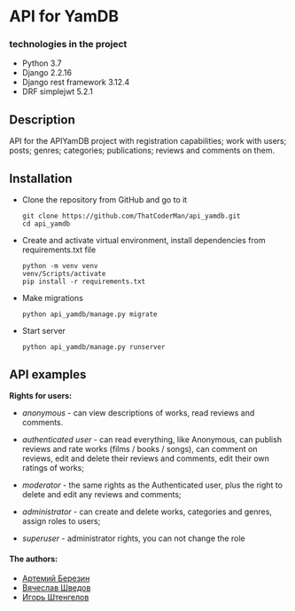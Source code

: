 # **API for YamDB**

### technologies in the project
- Python 3.7
- Django 2.2.16
- Django rest framework 3.12.4
- DRF simplejwt 5.2.1

## Description
API for the APIYamDB project with registration capabilities; work with users;
posts; genres; categories; publications; reviews and comments on them.

## Installation
- Clone the repository from GitHub and go to it
    ~~~
    git clone https://github.com/ThatCoderMan/api_yamdb.git
    cd api_yamdb
  ~~~
- Create and activate virtual environment, install dependencies from requirements.txt file
    ~~~
    python -m venv venv
    venv/Scripts/activate
    pip install -r requirements.txt
    ~~~
- Make migrations
    ~~~
    python api_yamdb/manage.py migrate
    ~~~
- Start server 
    ~~~
    python api_yamdb/manage.py runserver
    ~~~
  
## API examples

**Rights for users:**

- _anonymous_ - can view descriptions of works, read reviews and comments.

- _authenticated user_ - can read everything, like Anonymous, can publish reviews and rate works (films / books / songs), can comment on reviews, edit and delete their reviews and comments, edit their own ratings of works;

- _moderator_ - the same rights as the Authenticated user, plus the right to delete and edit any reviews and comments;

- _administrator_ - can create and delete works, categories and genres, assign roles to users;

- _superuser_ - administrator rights, you can not change the role


#### The authors:
- [Артемий Березин](https://github.com/ThatCoderMan)
- [Вячеслав Шведов](https://github.com/Omen121)
- [Игорь Штенгелов](https://github.com/kontarkovi)